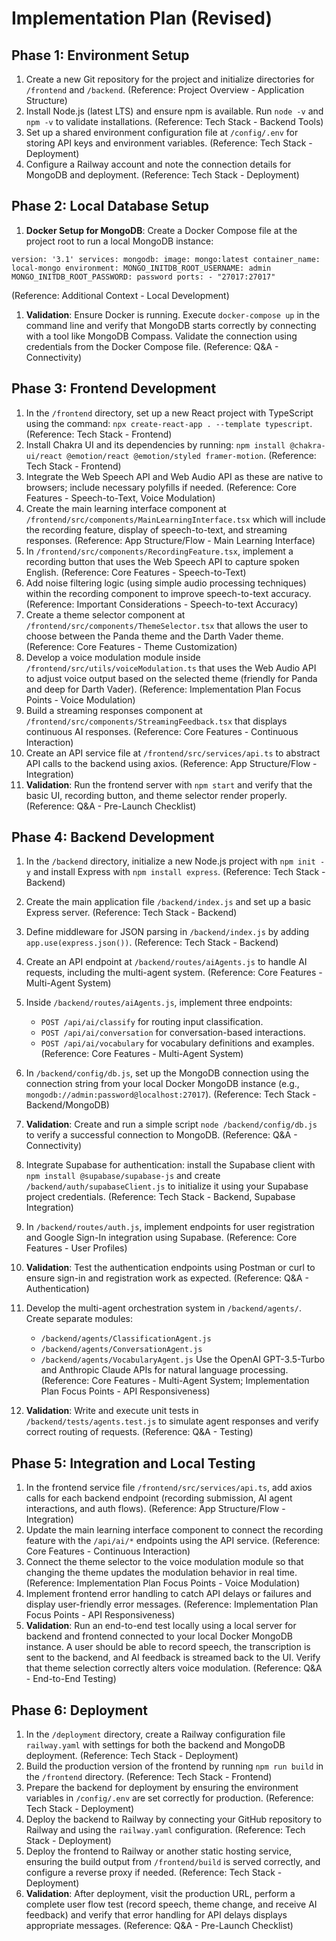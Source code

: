# Implementation Plan (Revised)

## Phase 1: Environment Setup

1.  Create a new Git repository for the project and initialize directories for `/frontend` and `/backend`. (Reference: Project Overview - Application Structure)
2.  Install Node.js (latest LTS) and ensure npm is available. Run `node -v` and `npm -v` to validate installations. (Reference: Tech Stack - Backend Tools)
3.  Set up a shared environment configuration file at `/config/.env` for storing API keys and environment variables. (Reference: Tech Stack - Deployment)
4.  Configure a Railway account and note the connection details for MongoDB and deployment. (Reference: Tech Stack - Deployment)

## Phase 2: Local Database Setup

1.  **Docker Setup for MongoDB**: Create a Docker Compose file at the project root to run a local MongoDB instance:

`version: '3.1' services: mongodb: image: mongo:latest container_name: local-mongo environment: MONGO_INITDB_ROOT_USERNAME: admin MONGO_INITDB_ROOT_PASSWORD: password ports: - "27017:27017"`

(Reference: Additional Context - Local Development)

1.  **Validation**: Ensure Docker is running. Execute `docker-compose up` in the command line and verify that MongoDB starts correctly by connecting with a tool like MongoDB Compass. Validate the connection using credentials from the Docker Compose file. (Reference: Q&A - Connectivity)

## Phase 3: Frontend Development

1.  In the `/frontend` directory, set up a new React project with TypeScript using the command: `npx create-react-app . --template typescript`. (Reference: Tech Stack - Frontend)
2.  Install Chakra UI and its dependencies by running: `npm install @chakra-ui/react @emotion/react @emotion/styled framer-motion`. (Reference: Tech Stack - Frontend)
3.  Integrate the Web Speech API and Web Audio API as these are native to browsers; include necessary polyfills if needed. (Reference: Core Features - Speech-to-Text, Voice Modulation)
4.  Create the main learning interface component at `/frontend/src/components/MainLearningInterface.tsx` which will include the recording feature, display of speech-to-text, and streaming responses. (Reference: App Structure/Flow - Main Learning Interface)
5.  In `/frontend/src/components/RecordingFeature.tsx`, implement a recording button that uses the Web Speech API to capture spoken English. (Reference: Core Features - Speech-to-Text)
6.  Add noise filtering logic (using simple audio processing techniques) within the recording component to improve speech-to-text accuracy. (Reference: Important Considerations - Speech-to-text Accuracy)
7.  Create a theme selector component at `/frontend/src/components/ThemeSelector.tsx` that allows the user to choose between the Panda theme and the Darth Vader theme. (Reference: Core Features - Theme Customization)
8.  Develop a voice modulation module inside `/frontend/src/utils/voiceModulation.ts` that uses the Web Audio API to adjust voice output based on the selected theme (friendly for Panda and deep for Darth Vader). (Reference: Implementation Plan Focus Points - Voice Modulation)
9.  Build a streaming responses component at `/frontend/src/components/StreamingFeedback.tsx` that displays continuous AI responses. (Reference: Core Features - Continuous Interaction)
10. Create an API service file at `/frontend/src/services/api.ts` to abstract API calls to the backend using axios. (Reference: App Structure/Flow - Integration)
11. **Validation**: Run the frontend server with `npm start` and verify that the basic UI, recording button, and theme selector render properly. (Reference: Q&A - Pre-Launch Checklist)

## Phase 4: Backend Development

1.  In the `/backend` directory, initialize a new Node.js project with `npm init -y` and install Express with `npm install express`. (Reference: Tech Stack - Backend)

2.  Create the main application file `/backend/index.js` and set up a basic Express server. (Reference: Tech Stack - Backend)

3.  Define middleware for JSON parsing in `/backend/index.js` by adding `app.use(express.json())`. (Reference: Tech Stack - Backend)

4.  Create an API endpoint at `/backend/routes/aiAgents.js` to handle AI requests, including the multi-agent system. (Reference: Core Features - Multi-Agent System)

5.  Inside `/backend/routes/aiAgents.js`, implement three endpoints:

    *   `POST /api/ai/classify` for routing input classification.
    *   `POST /api/ai/conversation` for conversation-based interactions.
    *   `POST /api/ai/vocabulary` for vocabulary definitions and examples. (Reference: Core Features - Multi-Agent System)

6.  In `/backend/config/db.js`, set up the MongoDB connection using the connection string from your local Docker MongoDB instance (e.g., `mongodb://admin:password@localhost:27017`). (Reference: Tech Stack - Backend/MongoDB)

7.  **Validation**: Create and run a simple script `node /backend/config/db.js` to verify a successful connection to MongoDB. (Reference: Q&A - Connectivity)

8.  Integrate Supabase for authentication: install the Supabase client with `npm install @supabase/supabase-js` and create `/backend/auth/supabaseClient.js` to initialize it using your Supabase project credentials. (Reference: Tech Stack - Backend, Supabase Integration)

9.  In `/backend/routes/auth.js`, implement endpoints for user registration and Google Sign-In integration using Supabase. (Reference: Core Features - User Profiles)

10. **Validation**: Test the authentication endpoints using Postman or curl to ensure sign-in and registration work as expected. (Reference: Q&A - Authentication)

11. Develop the multi-agent orchestration system in `/backend/agents/`. Create separate modules:

    *   `/backend/agents/ClassificationAgent.js`
    *   `/backend/agents/ConversationAgent.js`
    *   `/backend/agents/VocabularyAgent.js` Use the OpenAI GPT-3.5-Turbo and Anthropic Claude APIs for natural language processing. (Reference: Core Features - Multi-Agent System; Implementation Plan Focus Points - API Responsiveness)

12. **Validation**: Write and execute unit tests in `/backend/tests/agents.test.js` to simulate agent responses and verify correct routing of requests. (Reference: Q&A - Testing)

## Phase 5: Integration and Local Testing

1.  In the frontend service file `/frontend/src/services/api.ts`, add axios calls for each backend endpoint (recording submission, AI agent interactions, and auth flows). (Reference: App Structure/Flow - Integration)
2.  Update the main learning interface component to connect the recording feature with the `/api/ai/*` endpoints using the API service. (Reference: Core Features - Continuous Interaction)
3.  Connect the theme selector to the voice modulation module so that changing the theme updates the modulation behavior in real time. (Reference: Implementation Plan Focus Points - Voice Modulation)
4.  Implement frontend error handling to catch API delays or failures and display user-friendly error messages. (Reference: Implementation Plan Focus Points - API Responsiveness)
5.  **Validation**: Run an end-to-end test locally using a local server for backend and frontend connected to your local Docker MongoDB instance. A user should be able to record speech, the transcription is sent to the backend, and AI feedback is streamed back to the UI. Verify that theme selection correctly alters voice modulation. (Reference: Q&A - End-to-End Testing)

## Phase 6: Deployment

1.  In the `/deployment` directory, create a Railway configuration file `railway.yaml` with settings for both the backend and MongoDB deployment. (Reference: Tech Stack - Deployment)
2.  Build the production version of the frontend by running `npm run build` in the `/frontend` directory. (Reference: Tech Stack - Frontend)
3.  Prepare the backend for deployment by ensuring the environment variables in `/config/.env` are set correctly for production. (Reference: Tech Stack - Deployment)
4.  Deploy the backend to Railway by connecting your GitHub repository to Railway and using the `railway.yaml` configuration. (Reference: Tech Stack - Deployment)
5.  Deploy the frontend to Railway or another static hosting service, ensuring the build output from `/frontend/build` is served correctly, and configure a reverse proxy if needed. (Reference: Tech Stack - Deployment)
6.  **Validation**: After deployment, visit the production URL, perform a complete user flow test (record speech, theme change, and receive AI feedback) and verify that error handling for API delays displays appropriate messages. (Reference: Q&A - Pre-Launch Checklist)
